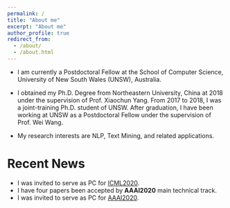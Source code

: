 ```yaml
---
permalink: /
title: "About me"
excerpt: "About me"
author_profile: true
redirect_from: 
  - /about/
  - /about.html
---
```


* I am currently a Postdoctoral Fellow at the School of Computer Science, University of New South Wales (UNSW), Australia.

* I obtained my Ph.D. Degree from Northeastern University, China at 2018 under the supervision of Prof. Xiaochun Yang. From 2017 to 2018, I was a joint-training Ph.D. student of UNSW. After graduation, I have been working at UNSW as a Postdoctoral Fellow under the supervision of Prof. Wei Wang. 

* My research interests are NLP, Text Mining, and related applications.



# Recent News
* I was invited to serve as PC for [ICML2020](https://icml.cc/Conferences/2020/).
* I have four papers been accepted by <b>AAAI2020</b> main technical track.
* I was invited to serve as PC for [AAAI2020](https://aaai.org/Conferences/AAAI-20/).

